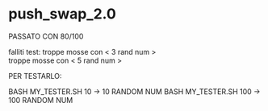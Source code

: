 # push_swap_2.0

 PASSATO CON 80/100
 
 falliti test:
 troppe mosse con < 3 rand num >  
 troppe mosse con < 5 rand num > 



PER TESTARLO:

BASH MY_TESTER.SH 10   -> 10 RANDOM NUM
BASH MY_TESTER.SH 100   -> 100 RANDOM NUM

